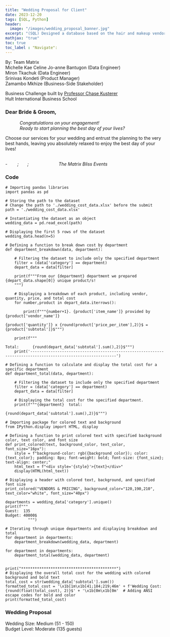 ```yaml
---
title: "Wedding Proposal for Client"
date: 2023-12-20
tags: [SQL, Python]
header:
  image: "/images/wedding_proposal_banner.jpg"
excerpt: "(SQL) Designed a database based on the hair and makeup vendors information in San Francisco Bay Area. This includes entities, functional dependencies, and Entity Relationship Diagram in 3NF."
mathjax: "true"
toc: true
toc_label : "Navigate":
---
```

By: Team Matrix <br>
Michelle Kae Celine Jo-anne Bantugon (Data Engineer) <br>
Miron Tkachuk (Data Engineer) <br>
Srinivas Kondeti (Product Manager) <br>
Zamambo Mkhize (Business-Side Stakeholder) <br>

Business Challenge built by [Professor Chase Kusterer](https://github.com/chase-kusterer)<br>
Hult International Business School<br>

### Dear Bride & Groom,

<em>&emsp;&nbsp;&nbsp;&nbsp;&nbsp;&nbsp;&nbsp;&nbsp;&nbsp;Congratulations on your engagement!<br>
    &emsp;&nbsp;&nbsp;&nbsp;&nbsp;&nbsp;&nbsp;&nbsp;&nbsp;Ready to start planning the best day of your lives?</em><br>
    
Choose our services for your wedding and entrust the planning to the very best hands, leaving you absolutely relaxed to enjoy the best day of your lives!<br><br>

-<i> &nbsp;&nbsp;&nbsp;&nbsp;&nbsp;&nbsp;&nbsp;;&nbsp;&nbsp;&nbsp;&nbsp;&nbsp;&nbsp;&nbsp;;&nbsp;&nbsp;&nbsp;&nbsp;&nbsp;&nbsp;&nbsp;&nbsp;&nbsp;&nbsp;&nbsp;&nbsp;&nbsp;&nbsp;&nbsp;&nbsp;&nbsp;&nbsp;&nbsp;&nbsp;&nbsp;&nbsp;&nbsp;&nbsp;The Matrix Bliss Events</i>


### Code
```
# Importing pandas libraries
import pandas as pd

# Storing the path to the dataset
# Change the path to './wedding_cost_data.xlsx' before the submit
path = './wedding_cost_data.xlsx'

# Instantiating the dataset as an object
wedding_data = pd.read_excel(path)

# Displaying the first 5 rows of the dataset
wedding_data.head(n=5)
```

```
# Defining a function to break down cost by department
def department_breakdown(data, department):

    # Filtering the dataset to include only the specified department
    filter = (data['category'] == department)
    depart_data = data[filter]
    
    print(f"""From our {department} department we prepared {depart_data.shape[0]} unique product/s!
    """)
    
    # Displaying a breakdown of each product, including vendor, quantity, price, and total cost
    for number,product in depart_data.iterrows():
        
        print(f"""{number+1}. {product['item_name']} provided by {product['vendor_name']}
                                                                                        {product['quantity']} x {round(product['price_per_item'],2)}$ = {product['subtotal']}$""")

    print(f"""
                                                                                        Total:      {round(depart_data['subtotal'].sum(),2)}$""")
    print('------------------------------------------------------------------------------------------------------------')
```

```
# Defining a function to calculate and display the total cost for a specific department
def department_total(data, department):

    # Filtering the dataset to include only the specified department
    filter = (data['category'] == department)
    depart_data = data[filter]
    
    # Displaying the total cost for the specified department.
    print(f"""{department}  total: 
                                  {round(depart_data['subtotal'].sum(),2)}$""")
```

```
# Importing package for colored text and background
from IPython.display import HTML, display

# Defining a function to print colored text with specified background color, text color, and font size
def print_colored(text, background_color, text_color, font_size="16px"):
    style = f"background-color: rgb({background_color}); color: {text_color}; padding: 8px; font-weight: bold; font-size: {font_size}; text-align: center;"
    html_text = f"<div style='{style}'>{text}</div>"
    display(HTML(html_text))

# Displaying a header with colored text, background, and specified font size
print_colored("VENDORS & PRICING", background_color="120,190,210", text_color="white", font_size="40px")

departments = wedding_data['category'].unique()
print(f"""
Guest:  135
Budget: 40000$
          """)

# Iterating through unique departments and displaying breakdown and total
for department in departments:
    department_breakdown(wedding_data, department)

for department in departments:
    department_total(wedding_data, department)


print("******************************************")
# Displaying the overall total cost for the wedding with colored background and bold text
total_cost = str(wedding_data['subtotal'].sum())
formatted_total_cost = '\x1b[1m\x1b[41;184;219;46m' + f'Wedding Cost:                    {round(float(total_cost), 2)}$' + '\x1b[0m\x1b[0m'  # Adding ANSI escape codes for bold and color
print(formatted_total_cost)
```
### Wedding Proposal
Wedding Size: Medium (51 - 150)<br>
Budget Level: Moderate (135 guests)

<img src="{{ site.url }}{{ site.baseurl }}/images/w_proposal_01.png" alt="">
<img src="{{ site.url }}{{ site.baseurl }}/images/w_proposal_02.png" alt="">
<img src="{{ site.url }}{{ site.baseurl }}/images/w_proposal_03.png" alt="">
